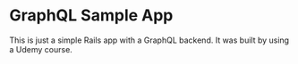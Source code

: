 # GraphQL Sample App

This is just a simple Rails app with a GraphQL backend.
It was built by using a Udemy course.
